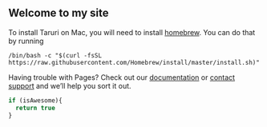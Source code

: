 ## Welcome to my site

To install Taruri on Mac, you will need to install [homebrew](https://brew.sh/). You can do that by running 
```shell 
/bin/bash -c "$(curl -fsSL https://raw.githubusercontent.com/Homebrew/install/master/install.sh)"
```

Having trouble with Pages? Check out our [documentation](https://docs.github.com/categories/github-pages-basics/) or [contact support](https://github.com/contact) and we’ll help you sort it out.

```javascript
if (isAwesome){
  return true
}
```
